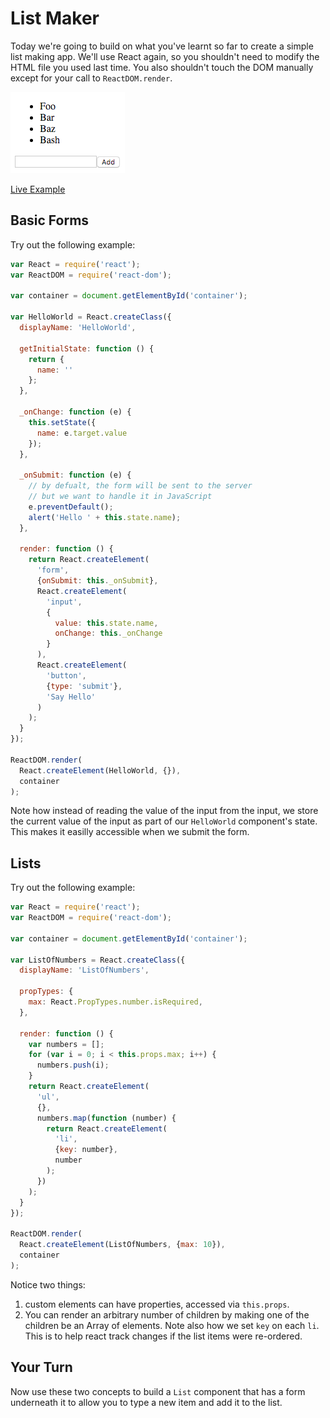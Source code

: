 # List Maker

Today we're going to build on what you've learnt so far to create a simple list making app.  We'll use React again, so you shouldn't need to modify the HTML file you used last time.  You also shouldn't touch the DOM manually except for your call to `ReactDOM.render`.

![Example Image](example.png)

[Live Example](https://rawgit.com/ForbesLindesay/tutorials-for-building-real-apps/master/05-list/solution/index.html)


## Basic Forms

Try out the following example:

```js
var React = require('react');
var ReactDOM = require('react-dom');

var container = document.getElementById('container');

var HelloWorld = React.createClass({
  displayName: 'HelloWorld',

  getInitialState: function () {
    return {
      name: ''
    };
  },

  _onChange: function (e) {
    this.setState({
      name: e.target.value
    });
  },

  _onSubmit: function (e) {
    // by defualt, the form will be sent to the server
    // but we want to handle it in JavaScript
    e.preventDefault();
    alert('Hello ' + this.state.name);
  },

  render: function () {
    return React.createElement(
      'form',
      {onSubmit: this._onSubmit},
      React.createElement(
        'input',
        {
          value: this.state.name,
          onChange: this._onChange
        }
      ),
      React.createElement(
        'button',
        {type: 'submit'},
        'Say Hello'
      )
    );
  }
});

ReactDOM.render(
  React.createElement(HelloWorld, {}),
  container
);
```

Note how instead of reading the value of the input from the input, we store the current value of the input as part of our `HelloWorld` component's state.  This makes it easilly accessible when we submit the form.

## Lists

Try out the following example:

```js
var React = require('react');
var ReactDOM = require('react-dom');

var container = document.getElementById('container');

var ListOfNumbers = React.createClass({
  displayName: 'ListOfNumbers',

  propTypes: {
    max: React.PropTypes.number.isRequired,
  },

  render: function () {
    var numbers = [];
    for (var i = 0; i < this.props.max; i++) {
      numbers.push(i);
    }
    return React.createElement(
      'ul',
      {},
      numbers.map(function (number) {
        return React.createElement(
          'li',
          {key: number},
          number
        );
      })
    );
  }
});

ReactDOM.render(
  React.createElement(ListOfNumbers, {max: 10}),
  container
);
```

Notice two things:

1. custom elements can have properties, accessed via `this.props`.
2. You can render an arbitrary number of children by making one of the children be an Array of elements.  Note also how we set `key` on each `li`.  This is to help react track changes if the list items were re-ordered.

## Your Turn

Now use these two concepts to build a `List` component that has a form underneath it to allow you to type a new item and add it to the list.